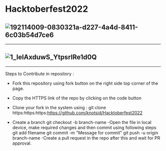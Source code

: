 # Hacktoberfest2022

![192114009-0830321a-d227-4a4d-8411-6c03b54d7ce6](https://user-images.githubusercontent.com/85143283/193424111-b46e8436-0c71-448d-aac2-19d947b3f2a5.png)
----------------------------------------------------------------------
--------------------------------------------------------------------

![1_IelAxduwS_YtpsrlRe1d0Q](https://user-images.githubusercontent.com/85143283/193424122-6b4188d6-613e-4d31-b11a-2de263c3bb32.png)
-------------------------------------------------------------------
------------------------------------------------------------------
Steps to Contribute in repository :

- Fork this repository using fork button on the right side top corner of the page.
- Copy the HTTPS link of the repo by clicking on the code button 
- Clone your fork in the system using : 
 git clone https:https:https:https://github.com/knotsid/Hacktoberfest2022

- Create a branch
  git checkout -b branch-name
-Open the file in local device, make required changes and then commit using following steps
  git add filename
  git commit -m "Message for commit"
  git push -u origin branch-name
-Create a pull request in the repo after this and wait for PR approval.
